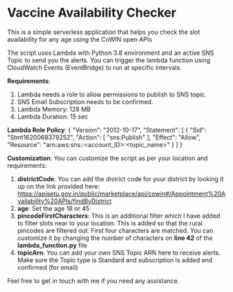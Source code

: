 # Vaccine Availability Checker

This is a simple serverless application that helps you check the slot availability for any age using the CoWIN open APIs

The script uses Lambda with Python 3.8 environment and an active SNS Topic to send you the alerts. You can trigger the lambda function using CloudWatch Events (EventBridge) to run at specific intervals. 

**Requirements**:
1. Lambda needs a role to allow permissions to publish to SNS topic.
2. SNS Email Subscription needs to be confirmed.
3. Lambda Memory: 128 MB
4. Lambda Duration: 15 sec

**Lambda Role Policy**:
{
  "Version": "2012-10-17",
  "Statement": [
    {
      "Sid": "Stmt1620068379252",
      "Action": [
        "sns:Publish"
      ],
      "Effect": "Allow",
      "Resource": "arn:aws:sns:<region>:<account_ID>:<topic_name>"
    }
  ]
}

**Customization**:
You can customize the script as per your location and requirements:
1. **districtCode**: You can add the district code for your district by looking it up on the link provided here: https://apisetu.gov.in/public/marketplace/api/cowin#/Appointment%20Availability%20APIs/findByDistrict
2. **age**: Set the age 18 or 45
3. **pincodeFirstCharacters**: This is an additional filter which I have added to filter slots near to your location. This is added so that the rural pincodes are filtered out. First four characters are matched. You can customize it by changing the number of characters on **line 42** of the **lambda_function.py** file
4. **topicArn**: You can add your own SNS Topic ARN here to receive alerts. Make sure the Topic type is Standard and subscription is added and confirmed (for email)

Feel free to get in touch with me if you need any assistance. 
